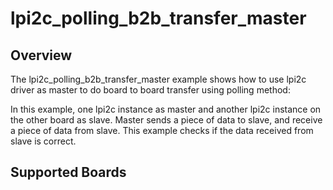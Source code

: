 # lpi2c_polling_b2b_transfer_master

## Overview
The lpi2c_polling_b2b_transfer_master example shows how to use lpi2c driver as master to do board to board transfer
using polling method:

In this example, one lpi2c instance as master and another lpi2c instance on the other board as slave. Master sends a
piece of data to slave, and receive a piece of data from slave. This example checks if the data received from
slave is correct.

## Supported Boards
